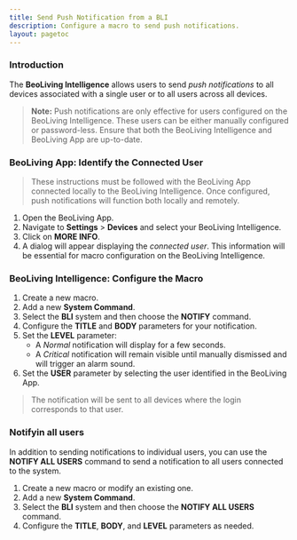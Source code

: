 ```yaml
---
title: Send Push Notification from a BLI  
description: Configure a macro to send push notifications.  
layout: pagetoc  
---
```


### Introduction
The **BeoLiving Intelligence** allows users to send *push notifications* to all devices associated with a single user or to all users across all devices.

> **Note:** Push notifications are only effective for users configured on the BeoLiving Intelligence. These users can be either manually configured or password-less. Ensure that both the BeoLiving Intelligence and BeoLiving App are up-to-date.

### BeoLiving App: Identify the Connected User

> These instructions must be followed with the BeoLiving App connected locally to the BeoLiving Intelligence. Once configured, push notifications will function both locally and remotely.

1. Open the BeoLiving App.
2. Navigate to **Settings** > **Devices** and select your BeoLiving Intelligence.
3. Click on **MORE INFO**.
4. A dialog will appear displaying the *connected user*. This information will be essential for macro configuration on the BeoLiving Intelligence.

### BeoLiving Intelligence: Configure the Macro

1. Create a new macro.
2. Add a new **System Command**.
3. Select the **BLI** system and then choose the **NOTIFY** command.
4. Configure the **TITLE** and **BODY** parameters for your notification.
5. Set the **LEVEL** parameter:
   - A *Normal* notification will display for a few seconds.
   - A *Critical* notification will remain visible until manually dismissed and will trigger an alarm sound.
6. Set the **USER** parameter by selecting the user identified in the BeoLiving App.

> The notification will be sent to all devices where the login corresponds to that user.

### Notifyin all users

In addition to sending notifications to individual users, you can use the **NOTIFY ALL USERS** command to send a notification to all users connected to the system.

1. Create a new macro or modify an existing one.
2. Add a new **System Command**.
3. Select the **BLI** system and then choose the **NOTIFY ALL USERS** command.
4. Configure the **TITLE**, **BODY**, and **LEVEL** parameters as needed.
